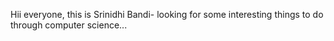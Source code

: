 Hii everyone, this is Srinidhi Bandi- looking for some interesting things to do through computer science...
